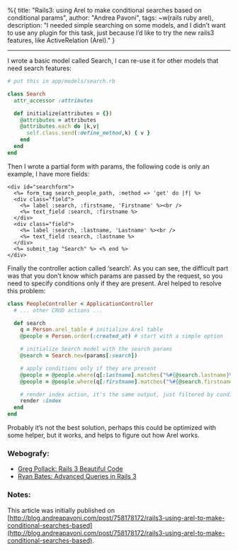 %{
title: "Rails3: using Arel to make conditional searches based on conditional params",
author: "Andrea Pavoni",
tags: ~w(rails ruby arel),
description: "I needed simple searching on some models, and I didn’t want to use any plugin for this task, just because I’d like to try the new rails3 features, like ActiveRelation (Arel)."
}

---

I wrote a basic model called Search, I can re-use it for other models that need search features:

```ruby
# put this in app/models/search.rb

class Search
  attr_accessor :attributes

  def initialize(attributes = {})
    @attributes = attributes
    @attributes.each do |k,v|
      self.class.send(:define_method,k) { v }
    end
  end
end
```

Then I wrote a partial form with params, the following code is only an example, I have more fields:

    <div id="searchform">
      <%= form_tag search_people_path, :method => 'get' do |f| %>
      <div class="field">
        <%= label :search, :firstname, 'Firstname' %><br />
        <%= text_field :search, :firstname %>
      </div>
      <div class="field">
        <%= label :search, :lastname, 'Lastname' %><br />
        <%= text_field :search, :lastname %>
      </div>
      <%= submit_tag "Search" %> <% end %>
    </div>

Finally the controller action called ‘search’. As you can see, the difficult part was that you don’t know which params are passed by the request, so you need to specify conditions only if they are present. Arel helped to resolve this problem:

```ruby
class PeopleController < ApplicationController
  # ... other CRUD actions ...

  def search
    q = Person.arel_table # initialize Arel table
    @people = Person.order(:created_at) # start with a simple option

    # initialize Search model with the search params
    @search = Search.new(params[:search])

    # apply conditions only if they are present
    @people = @people.where(q[:lastname].matches("%#{@search.lastname}%")) if @search.lastname
    @people = @people.where(q[:firstname].matches("%#{@search.firstname}%")) if @search.firstname

    # render index action, it's the same output, just filtered by conditions passed
    render :index
  end
end
```

Probably it’s not the best solution, perhaps this could be optimized with some helper, but it works, and helps to figure out how Arel works.

### Webografy:

- [Greg Pollack: Rails 3 Beautiful Code](http://www.slideshare.net/GreggPollack/rails-3-beautiful-code-3219240)
- [Ryan Bates: Advanced Queries in Rails 3](http://railscasts.com/episodes/215-advanced-queries-in-rails-3)

### Notes:

This article was initially published on [http://blog.andreapavoni.com/post/758178172/rails3-using-arel-to-make-conditional-searches-based](http://blog.andreapavoni.com/post/758178172/rails3-using-arel-to-make-conditional-searches-based).
